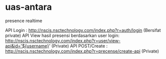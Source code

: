 # uas-antara
presence realtime

API Login : http://nscis.nsctechnology.com/index.php?r=auth/login (Bersifat private)
API View hasil presensi berdasarkan user login: http://nscis.nsctechnology.com/index.php?r=user/view-api&id='${username}' (Private)
API POST/Create : http://nscis.nsctechnology.com/index.php?r=precense/create-api (Private)

